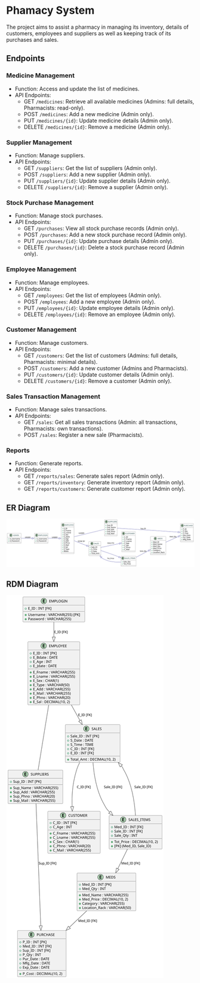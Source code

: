 # Phamacy System
The project aims to assist a pharmacy in managing its inventory, details of customers, employees and suppliers as well as keeping track of its purchases and sales.

## Endpoints
### Medicine Management

- Function: Access and update the list of medicines.
- API Endpoints:
  - GET `/medicines`: Retrieve all available medicines (Admins: full details, Pharmacists: read-only).
  - POST `/medicines`: Add a new medicine (Admin only).
  - PUT `/medicines/{id}`: Update medicine details (Admin only).
  - DELETE `/medicines/{id}`: Remove a medicine (Admin only).
### Supplier Management
- Function: Manage suppliers.
- API Endpoints:
  - GET `/suppliers`: Get the list of suppliers (Admin only).
  - POST `/suppliers`: Add a new supplier (Admin only).
  - PUT `/suppliers/{id}`: Update supplier details (Admin only).
  - DELETE `/suppliers/{id}`: Remove a supplier (Admin only).
### Stock Purchase Management
- Function: Manage stock purchases.
- API Endpoints:
  - GET `/purchases`: View all stock purchase records (Admin only).
  - POST `/purchases`: Add a new stock purchase record (Admin only).
  - PUT `/purchases/{id}`: Update purchase details (Admin only).
  - DELETE `/purchases/{id}`: Delete a stock purchase record (Admin only).
### Employee Management
- Function: Manage employees.
- API Endpoints:
  - GET `/employees`: Get the list of employees (Admin only).
  - POST `/employees`: Add a new employee (Admin only).
  - PUT `/employees/{id}`: Update employee details (Admin only).
  - DELETE `/employees/{id}`: Remove an employee (Admin only).
### Customer Management
- Function: Manage customers.
- API Endpoints:
  - GET `/customers`: Get the list of customers (Admins: full details, Pharmacists: minimal details).
  - POST `/customers`: Add a new customer (Admins and Pharmacists).
  - PUT `/customers/{id}`: Update customer details (Admin only).
  - DELETE `/customers/{id}`: Remove a customer (Admin only).
### Sales Transaction Management
- Function: Manage sales transactions.
- API Endpoints:
  - GET `/sales`: Get all sales transactions (Admin: all transactions, Pharmacists: own transactions).
  - POST `/sales`: Register a new sale (Pharmacists).
### Reports
- Function: Generate reports.
- API Endpoints:
  - GET `/reports/sales`: Generate sales report (Admin only).
  - GET `/reports/inventory`: Generate inventory report (Admin only).
  - GET `/reports/customers`: Generate customer report (Admin only).

## ER Diagram
![ER Diagram](design/ER.svg)

## RDM Diagram
![RDM](design/RDM.svg)